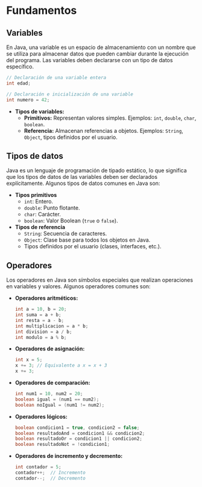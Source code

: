 # Fundamentos
## Variables
En Java, una variable es un espacio de almacenamiento con un nombre que se utiliza para almacenar datos que pueden cambiar durante la ejecución del programa. Las variables deben declararse con un tipo de datos específico. 
```Java
// Declaración de una variable entera
int edad;

// Declaración e inicialización de una variable
int numero = 42;
```
- **Tipos de variables:**
	- **Primitivos:** Representan valores simples. Ejemplos: `int`, `double`, `char`, `boolean`.
	- **Referencia:** Almacenan referencias a objetos. Ejemplos: `String`, `Object`, tipos definidos por el usuario.
## Tipos de datos
Java es un lenguaje de programación de tipado estático, lo que significa que los tipos de datos de las variables deben ser declarados explícitamente. Algunos tipos de datos comunes en Java son:
- **Tipos primitivos**
	- `int`: Entero.
	- `double`: Punto flotante.
	- `char`: Carácter.
	- `boolean`: Valor Boolean (`true` o `false`).
- **Tipos de referencia**
	- `String`: Secuencia de caracteres.
	- `Object`: Clase base para todos los objetos en Java.
	- Tipos definidos por el usuario (clases, interfaces, etc.).
## Operadores
Los operadores en Java son símbolos especiales que realizan operaciones en variables y valores. Algunos operadores comunes son:
- **Operadores aritméticos:**
	```Java
	int a = 10, b = 20;
	int suma = a + b;
	int resta = a - b;
	int multiplicacion = a * b;
	int division = a / b;
	int modulo = a % b;
	```
- **Operadores de asignación:**
	```Java
	int x = 5;
	x += 3; // Equivalente a x = x + 3
	x += 3;
	```
- **Operadores de comparación:**
	```Java
	int num1 = 10, num2 = 20;
	boolean igual = (num1 == num2);
	boolean noIgual = (num1 != num2);
	```
- **Operadores lógicos:**
	```Java
	boolean condicion1 = true, condicion2 = false;
	boolean resultadoAnd = condicion1 && condicion2;
	boolean resultadoOr = condicion1 || condicion2;
	boolean resultadoNot = !condicion1;
	```
- **Operadores de incremento y decremento:**
	```Java
	int contador = 5;
	contador++;  // Incremento
	contador--;  // Decremento
	```